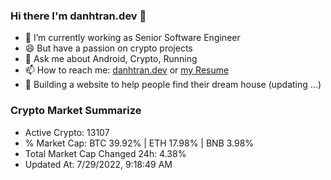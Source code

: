### Hi there I'm danhtran.dev 👋

- 🔭 I’m currently working as Senior Software Engineer
- 😄 But have a passion on crypto projects
- 💬 Ask me about Android, Crypto, Running 
- 📫 How to reach me: <a href="https://danhtran.dev" target="_blank">danhtran.dev</a> or <a href="Developer-Resume.pdf" target="_blank">my Resume</a>
- 🌱 Building a website to help people find their dream house (updating ...)

### Crypto Market Summarize
- Active Crypto: 13107
- % Market Cap: BTC 39.92% | ETH 17.98% | BNB 3.98%
- Total Market Cap Changed 24h: 4.38%
- Updated At: 7/29/2022, 9:18:49 AM
